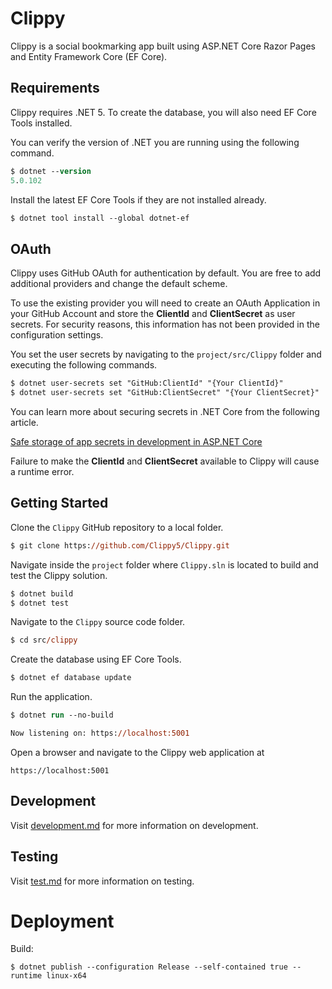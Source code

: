 # Clippy

Clippy is a social bookmarking app built using ASP.NET Core Razor Pages and Entity Framework Core (EF Core).

## Requirements

Clippy requires .NET 5. To create the database, you will also need EF Core Tools installed.

You can verify the version of .NET you are running using the following command.

```ps
$ dotnet --version
5.0.102
```

Install the latest EF Core Tools if they are not installed already.

```ps
$ dotnet tool install --global dotnet-ef
```

## OAuth

Clippy uses GitHub OAuth for authentication by default. You are free to add additional providers and change the default scheme.

To use the existing provider you will need to create an OAuth Application in your GitHub Account and store the **ClientId** and **ClientSecret** as user secrets. For security reasons, this information has not been provided in the configuration settings.

You set the user secrets by navigating to the `project/src/Clippy` folder and executing the following commands.

```ps
$ dotnet user-secrets set "GitHub:ClientId" "{Your ClientId}"
$ dotnet user-secrets set "GitHub:ClientSecret" "{Your ClientSecret}"
```

You can learn more about securing secrets in .NET Core from the following article.

[Safe storage of app secrets in development in ASP.NET Core](https://docs.microsoft.com/en-us/aspnet/core/security/app-secrets)

Failure to make the **ClientId** and **ClientSecret** available to Clippy will cause a runtime error.

## Getting Started

Clone the `Clippy` GitHub repository to a local folder.

```ps
$ git clone https://github.com/Clippy5/Clippy.git
```

Navigate inside the `project` folder where `Clippy.sln` is located to build and test the Clippy solution.

```ps
$ dotnet build
$ dotnet test
```

Navigate to the `Clippy` source code folder.

```ps
$ cd src/clippy
```

Create the database using EF Core Tools.

```ps
$ dotnet ef database update
```

Run the application.

```ps
$ dotnet run --no-build

Now listening on: https://localhost:5001
```

Open a browser and navigate to the Clippy web application at

```
https://localhost:5001
```

## Development

Visit [development.md](development.md) for more information on development.

## Testing

Visit [test.md](test.md) for more information on testing.


# Deployment

Build:
```
$ dotnet publish --configuration Release --self-contained true --runtime linux-x64
```